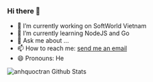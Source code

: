 ### Hi there 👋

<!--
**anhquoctran/anhquoctran** is a ✨ _special_ ✨ repository because its `README.md` (this file) appears on your GitHub profile.
-->
- 🔭 I’m currently working on SoftWorld Vietnam
- 🌱 I’m currently learning NodeJS and Go
- 💬 Ask me about ...
- 📫 How to reach me: [send me an email](mailto:aquoc.hue@outlook.com)
- 😄 Pronouns: He


![anhquoctran Github Stats](https://github-readme-stats.vercel.app/api?username=anhquoctran&show_icons=true&theme=material-palenight)
